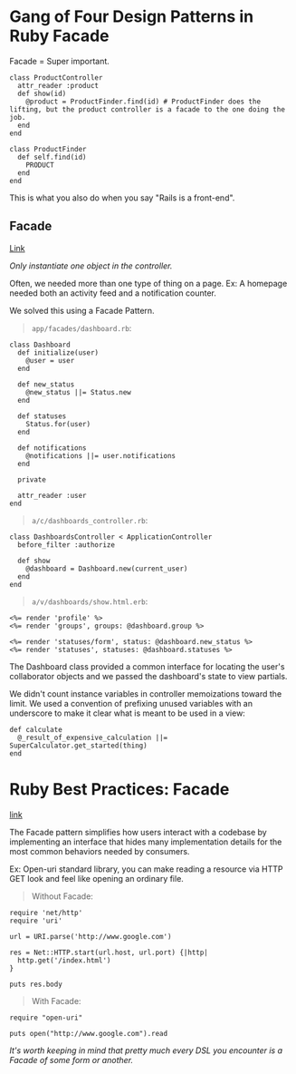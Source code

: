 # Gang of Four Design Patterns in Ruby Facade

Facade = Super important.

    class ProductController
      attr_reader :product
      def show(id)
        @product = ProductFinder.find(id) # ProductFinder does the lifting, but the product controller is a facade to the one doing the job.
      end
    end

    class ProductFinder
      def self.find(id)
        PRODUCT
      end
    end

This is what you also do when you say "Rails is a front-end".

## Facade
[Link](http://robots.thoughtbot.com/sandi-metz-rules-for-developers)

*Only instantiate one object in the controller.*

Often, we needed more than one type of thing on a page. Ex: A homepage needed both an activity feed and a notification counter.

We solved this using a Facade Pattern.

> `app/facades/dashboard.rb`:

    class Dashboard
      def initialize(user)
        @user = user
      end

      def new_status
        @new_status ||= Status.new
      end

      def statuses
        Status.for(user)
      end

      def notifications
        @notifications ||= user.notifications
      end

      private

      attr_reader :user
    end

> `a/c/dashboards_controller.rb`:

    class DashboardsController < ApplicationController
      before_filter :authorize

      def show
        @dashboard = Dashboard.new(current_user)
      end
    end

> `a/v/dashboards/show.html.erb`:

    <%= render 'profile' %>
    <%= render 'groups', groups: @dashboard.group %>

    <%= render 'statuses/form', status: @dashboard.new_status %>
    <%= render 'statuses', statuses: @dashboard.statuses %>

The Dashboard class provided a common interface for locating the user's collaborator objects and we passed the dashboard's state to view partials.

We didn't count instance variables in controller memoizations toward the limit. We used a convention of prefixing unused variables with an underscore to make it clear what is meant to be used in a view:

    def calculate
      @_result_of_expensive_calculation ||= SuperCalculator.get_started(thing)
    end

# Ruby Best Practices: Facade
[link](http://blog.rubybestpractices.com/posts/gregory/060-issue-26-structural-design-patterns.html)

The Facade pattern simplifies how users interact with a codebase by implementing an interface that hides many implementation details for the most common behaviors needed by consumers.

Ex: Open-uri standard library, you can make reading a resource via HTTP GET look and feel like opening an ordinary file.

> Without Facade:

    require 'net/http'
    require 'uri'

    url = URI.parse('http://www.google.com')

    res = Net::HTTP.start(url.host, url.port) {|http|
      http.get('/index.html')
    }

    puts res.body

> With Facade:

    require "open-uri"

    puts open("http://www.google.com").read

*It's worth keeping in mind that pretty much every DSL you encounter is a Facade of some form or another.*


